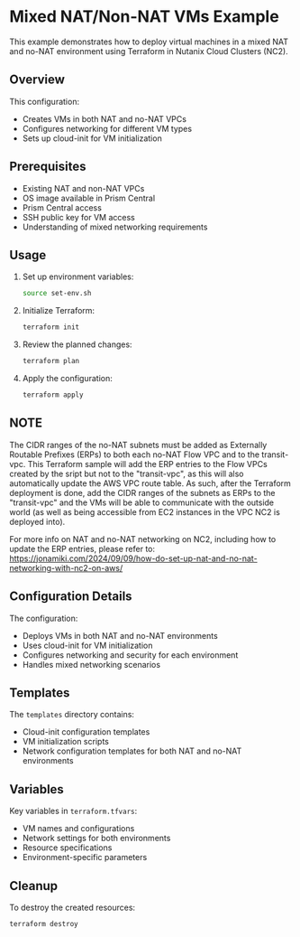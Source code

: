 # Mixed NAT/Non-NAT VMs Example

This example demonstrates how to deploy virtual machines in a mixed NAT and no-NAT environment using Terraform in Nutanix Cloud Clusters (NC2).

## Overview

This configuration:
- Creates VMs in both NAT and no-NAT VPCs
- Configures networking for different VM types
- Sets up cloud-init for VM initialization

## Prerequisites

- Existing NAT and non-NAT VPCs
- OS image available in Prism Central
- Prism Central access
- SSH public key for VM access
- Understanding of mixed networking requirements

## Usage

1. Set up environment variables:
   ```bash
   source set-env.sh
   ```

2. Initialize Terraform:
   ```bash
   terraform init
   ```

3. Review the planned changes:
   ```bash
   terraform plan
   ```

4. Apply the configuration:
   ```bash
   terraform apply
   ```

## NOTE 

The CIDR ranges of the no-NAT subnets must be added as Externally Routable Prefixes (ERPs) to both each no-NAT Flow VPC and to the transit-vpc. This Terraform sample will add the ERP entries to the Flow VPCs created by the sript but not to the "transit-vpc", as this will also automatically update the AWS VPC route table. As such, after the Terraform deployment is done, add the CIDR ranges of the subnets as ERPs to the "transit-vpc" and the VMs will be able to communicate with the outside world (as well as being accessible from EC2 instances in the VPC NC2 is deployed into). 

For more info on NAT and no-NAT networking on NC2, including how to update the ERP entries, please refer to: https://jonamiki.com/2024/09/09/how-do-set-up-nat-and-no-nat-networking-with-nc2-on-aws/


## Configuration Details

The configuration:
- Deploys VMs in both NAT and no-NAT environments
- Uses cloud-init for VM initialization
- Configures networking and security for each environment
- Handles mixed networking scenarios

## Templates

The `templates` directory contains:
- Cloud-init configuration templates
- VM initialization scripts
- Network configuration templates for both NAT and no-NAT environments

## Variables

Key variables in `terraform.tfvars`:
- VM names and configurations
- Network settings for both environments
- Resource specifications
- Environment-specific parameters

## Cleanup

To destroy the created resources:
```bash
terraform destroy
``` 
